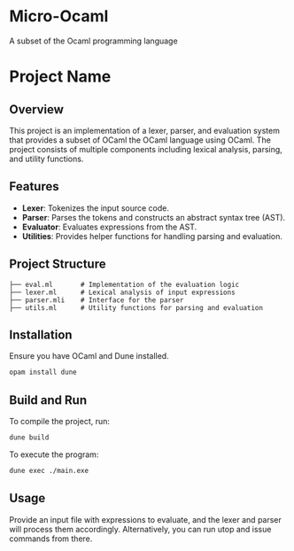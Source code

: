 # Micro-Ocaml
A subset of the Ocaml programming language
# Project Name

## Overview

This project is an implementation of a lexer, parser, and evaluation system that provides a subset of OCaml the OCaml language using OCaml. The project consists of multiple components including lexical analysis, parsing, and utility functions.

## Features

- **Lexer**: Tokenizes the input source code.
- **Parser**: Parses the tokens and constructs an abstract syntax tree (AST).
- **Evaluator**: Evaluates expressions from the AST.
- **Utilities**: Provides helper functions for handling parsing and evaluation.

## Project Structure

```
├── eval.ml       # Implementation of the evaluation logic
├── lexer.ml      # Lexical analysis of input expressions
├── parser.mli    # Interface for the parser
├── utils.ml      # Utility functions for parsing and evaluation
```

## Installation

Ensure you have OCaml and Dune installed.

```sh
opam install dune
```

## Build and Run

To compile the project, run:

```sh
dune build
```

To execute the program:

```sh
dune exec ./main.exe
```

## Usage

Provide an input file with expressions to evaluate, and the lexer and parser will process them accordingly. Alternatively, you can run utop and issue commands from there.

